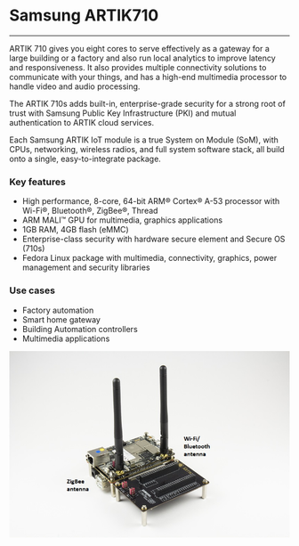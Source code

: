 # Samsung ARTIK710

***
ARTIK 710 gives you eight cores to serve effectively as a gateway for a large building or a factory and also run local analytics to improve latency and responsiveness. It also provides multiple connectivity solutions to communicate with your things, and has a high-end multimedia processor to handle video and audio processing.

The ARTIK 710s adds built-in, enterprise-grade security for a strong root of trust with Samsung Public Key Infrastructure (PKI) and mutual authentication to ARTIK cloud services.

Each Samsung ARTIK IoT module is a true System on Module (SoM), with CPUs, networking, wireless radios, and full system software stack, all build onto a single, easy-to-integrate package.

### Key features

* High performance, 8-core, 64-bit ARM® Cortex® A-53 processor with Wi-Fi®, Bluetooth®, ZigBee®, Thread
* ARM MALI™ GPU for multimedia, graphics applications
* 1GB RAM, 4GB flash (eMMC)
* Enterprise-class security with hardware secure element and Secure OS (710s)
* Fedora Linux package with multimedia, connectivity, graphics, power management and security libraries


### Use cases
* Factory automation
* Smart home gateway
* Building Automation controllers
* Multimedia applications


![ARTIK710_Board.jpg](https://github.com/leehaesung/NodeRED/blob/master/02_CodeFiles/13_ARTIK/01_Images/ARTIK710_Board.jpg)

